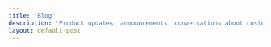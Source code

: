 ```yaml
---
title: 'Blog'
description: 'Product updates, announcements, conversations about customer engagement and more.'
layout: default-post
---
```

